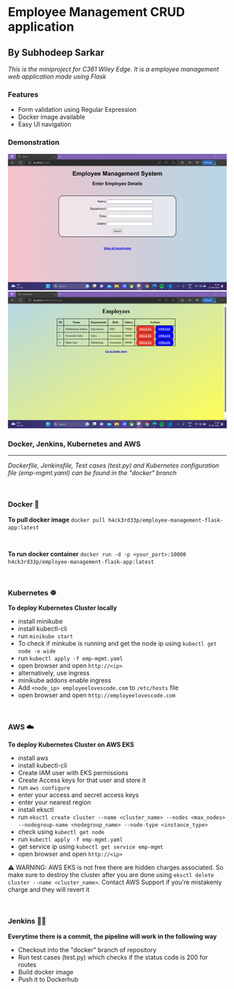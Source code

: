 # Employee Management CRUD application
## By Subhodeep Sarkar

*This is the miniproject for C361 Wiley Edge. It is a employee management web application made using Flask* 

### Features
- Form validation using Regular Expression
- Docker image available
- Easy UI navigation

### Demonstration

<img src='resources/img1.png'>
<img src='resources/img2.png'>

<br>

### Docker, Jenkins, Kubernetes and AWS
<hr>

*Dockerfile, Jenkinsfile, Test cases (test.py) and Kubernetes configuration file (emp-mgmt.yaml) can be found in the "docker" branch*

<br>

### Docker 🐳

**To pull docker image**
`docker pull h4ck3rd33p/employee-management-flask-app:latest`

<br>

**To run docker container**
`docker run -d -p <your_port>:10000 
h4ck3rd33p/employee-management-flask-app:latest`

<br>

### Kubernetes ☸️

**To deploy Kubernetes Cluster locally**
- install minikube 
- install kubectl-cli
- run `minikube start`
- To check if minkube is running and get the node ip using `kubectl get node -o wide`
- run `kubectl apply -f emp-mgmt.yaml`
- open browser and open `http://<ip>`
- alternatively, use ingress
- minikube addons enable ingress
- Add `<node_ip> employeelovescode.com` to `/etc/hosts` file
- open browser and open `http://employeelovescode.com`

<br>

### AWS ☁️

**To deploy Kubernetes Cluster on AWS EKS**
- install aws
- install kubectl-cli 
- Create IAM user with EKS permissions
- Create Access keys for that user and store it
- run `aws configure`
- enter your access and secret access keys
- enter your nearest region
- install eksctl
- run `eksctl create cluster --name <cluster_name> --nodes <max_nodes> --nodegroup-name <nodegroup_name> --node-type <instance_type>`
- check using `kubectl get node`
- run `kubectl apply -f emp-mgmt.yaml`
- get service ip using `kubectl get service emp-mgmt`
- open browser and open `http://<ip>`

⚠️ WARNING: AWS EKS is not free there are hidden charges associated. So make sure to destroy the cluster after you are done using `eksctl delete cluster --name <cluster_name>`. Contact AWS Support if you're mistakenly charge and they will revert it

<br>

### Jenkins 👨‍🍳

**Everytime there is a commit, the pipeline will work in the following way**
- Checkout into the "docker" branch of repository
- Run test cases (test.py) which checks if the status code is 200 for routes
- Build docker image
- Push it to Dockerhub
